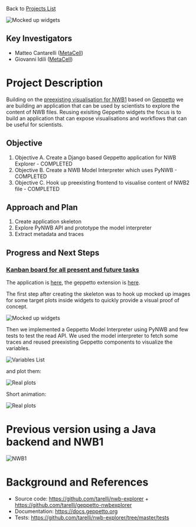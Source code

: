 Back to [Projects List](../../README.md#ProjectsList)

![Mocked up widgets](https://github.com/tarelli/geppetto-nwbexplorer/raw/master/styles/images/nwbExplorer.png)

## Key Investigators

- Matteo Cantarelli ([MetaCell](http://metacell.us))
- Giovanni Idili ([MetaCell](http://metacell.us))

# Project Description

Building on the [preexisting visualisation for NWB1](http://live.geppetto.org/geppetto?load_project_from_id=18) based on [Geppetto](http://www.geppetto.org) we are building an application that can be used by scientists to explore the content of NWB files. Reusing exisiting Geppetto widgets the focus is to build an application that can expose visualisations and workflows that can be useful for scientists.

## Objective

1. Objective A. Create a Django based Geppetto application for NWB Explorer - COMPLETED
1. Objective B. Create a NWB Model Interpreter which uses PyNWB - COMPLETED
1. Objective C. Hook up preexisting frontend to visualise content of NWB2 file - COMPLETED

## Approach and Plan

1. Create application skeleton
1. Explore PyNWB API and prototype the model interpreter
1. Extract metadata and traces

## Progress and Next Steps

### [Kanban board for all present and future tasks](https://waffle.io/tarelli/nwb-explorer)

The application is [here](https://github.com/tarelli/nwb-explorer), the geppetto extension is [here](https://github.com/tarelli/geppetto-nwbexplorer).

The first step after creating the skeleton was to hook up mocked up images for some target plots inside widgets to quickly provide a visual proof of concept. 

![Mocked up widgets](https://github.com/NeurodataWithoutBorders/nwb_hackathons/raw/master/HCK04_2018_Seattle/Projects/NWBExplorer/mockupPlots.png)

Then we implemented a Geppetto Model Interpreter using PyNWB and few tests to test the read API. We used the model interpreter to fetch some traces and reused preexisting Geppetto components to visualize the variables.

![Variables List](https://github.com/NeurodataWithoutBorders/nwb_hackathons/raw/master/HCK04_2018_Seattle/Projects/NWBExplorer/someVariables.png)

and plot them:

![Real plots](https://github.com/NeurodataWithoutBorders/nwb_hackathons/raw/master/HCK04_2018_Seattle/Projects/NWBExplorer/realPlots.png)

Short animation:

![Real plots](https://github.com/NeurodataWithoutBorders/nwb_hackathons/raw/master/HCK04_2018_Seattle/Projects/NWBExplorer/nwbexplorer.gif)

# Previous version using a Java backend and NWB1

![NWB1](https://github.com/NeurodataWithoutBorders/nwb_hackathons/raw/master/HCK04_2018_Seattle/Projects/NWBExplorer/nwbExplorer.png)

# Background and References

- Source code: https://github.com/tarelli/nwb-explorer + https://github.com/tarelli/geppetto-nwbexplorer
- Documentation: https://docs.geppetto.org
- Tests: https://github.com/tarelli/nwb-explorer/tree/master/tests

